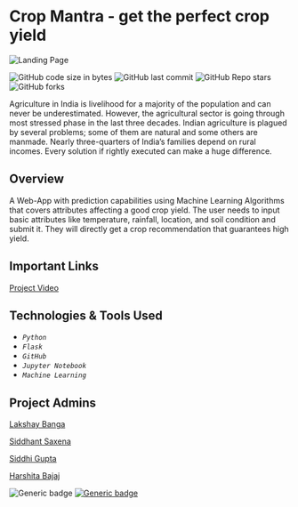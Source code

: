 # Crop Mantra - get the perfect crop yield 

![Landing Page](https://github.com/lakshay2000/CropMantra/blob/main/Screenshot%20from%202022-03-08%2016-33-30.png)

![GitHub code size in bytes](https://img.shields.io/github/languages/code-size/lakshay2000/CropMantra?style=social) ![GitHub last commit](https://img.shields.io/github/last-commit/lakshay2000/CropMantra?style=social) ![GitHub Repo stars](https://img.shields.io/github/stars/lakshay2000/CropMantra?style=social)![GitHub forks](https://img.shields.io/github/forks/lakshay2000/CropMantra?style=social)

Agriculture in India is livelihood for a majority of the population and can never be underestimated. However, the agricultural sector is going through most stressed phase in the last three decades. Indian agriculture is plagued by several problems; some of them are natural and some others are manmade. Nearly three-quarters of India’s families depend on rural incomes. Every solution if rightly executed can make a huge difference. 
## Overview
A Web-App with prediction capabilities using Machine Learning Algorithms that covers attributes affecting a good crop yield. 
The user needs to input basic attributes like temperature, rainfall, location, and soil condition and submit it. They will directly get a crop recommendation that guarantees high yield. 
## Important Links
[Project Video]()
## Technologies & Tools Used 
- *`Python`*
- *`Flask`*
- *`GitHub`*
- *`Jupyter Notebook`*
- *`Machine Learning`*
## Project Admins 
[Lakshay Banga](https://github.com/lakshay2000)

[Siddhant Saxena](https://github.com/siddhant2132002)

[Siddhi Gupta](https://github.com/siddhiiguptaa)

[Harshita Bajaj](https://github.com/Harshita-b)

![Generic badge](https://img.shields.io/badge/CropMantra-TechForGood-orange) [![Generic badge](https://img.shields.io/badge/visit-website-purple)](https://cropmantra.herokuapp.com/)
